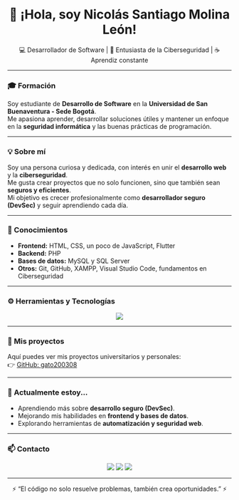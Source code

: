 <h1 align="center">👋 ¡Hola, soy Nicolás Santiago Molina León!</h1>

<p align="center">
  💻 Desarrollador de Software | 🔐 Entusiasta de la Ciberseguridad | ☕ Aprendiz constante
</p>

---

### 🎓 Formación  
Soy estudiante de **Desarrollo de Software** en la **Universidad de San Buenaventura - Sede Bogotá**.  
Me apasiona aprender, desarrollar soluciones útiles y mantener un enfoque en la **seguridad informática** y las buenas prácticas de programación.

---

### 💡 Sobre mí  
Soy una persona curiosa y dedicada, con interés en unir el **desarrollo web** y la **ciberseguridad**.  
Me gusta crear proyectos que no solo funcionen, sino que también sean **seguros y eficientes**.  
Mi objetivo es crecer profesionalmente como **desarrollador seguro (DevSec)** y seguir aprendiendo cada día.

---

### 🧠 Conocimientos  
- **Frontend:** HTML, CSS, un poco de JavaScript, Flutter  
- **Backend:** PHP  
- **Bases de datos:** MySQL y SQL Server  
- **Otros:** Git, GitHub, XAMPP, Visual Studio Code, fundamentos en Ciberseguridad  

---

### ⚙️ Herramientas y Tecnologías
<p align="center">
  <img src="https://skillicons.dev/icons?i=html,css,js,php,mysql,flutter,java,python,git,github,vscode,linux" />
</p>

---

### 🚀 Mis proyectos
Aquí puedes ver mis proyectos universitarios y personales:  
👉 [GitHub: gato200308](https://github.com/gato200308)

---

### 🌱 Actualmente estoy...
- Aprendiendo más sobre **desarrollo seguro (DevSec)**.  
- Mejorando mis habilidades en **frontend y bases de datos**.  
- Explorando herramientas de **automatización y seguridad web**.

---

### 📫 Contacto
<p align="center">
  <a href="https://github.com/molina0x"><img src="https://img.shields.io/badge/Nuevo%20GitHub-000000?style=for-the-badge&logo=github&logoColor=white"/></a>
  <a href="https://github.com/gato200308"><img src="https://img.shields.io/badge/Proyectos%20Universitarios-181717?style=for-the-badge&logo=github&logoColor=white"/></a>
  <a href="mailto:molina.secdev@gmail.com"><img src="https://img.shields.io/badge/Correo-molina.secdev@gmail.com-D14836?style=for-the-badge&logo=gmail&logoColor=white"/></a>
</p>

---

<p align="center">
  ⚡ “El código no solo resuelve problemas, también crea oportunidades.” ⚡
</p>
